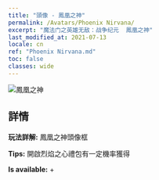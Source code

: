 ```yaml
---
title: "頭像 - 鳳凰之神"
permalink: /Avatars/Phoenix Nirvana/
excerpt: "魔法门之英雄无敌：战争纪元  鳳凰之神"
last_modified_at: 2021-07-13
locale: cn
ref: "Phoenix Nirvana.md"
toc: false
classes: wide
---
```

 ![鳳凰之神](/images/a/avatarFrame_17.png)

## 詳情

 **玩法詳解:** 鳳凰之神頭像框 

 **Tips:** 開啟烈焰之心禮包有一定機率獲得 

 **Is available:**  + 

